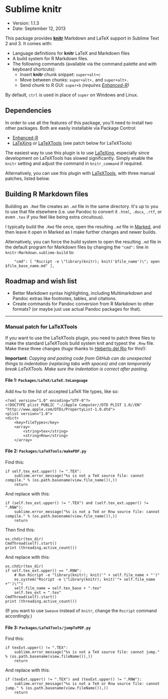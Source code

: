 # Sublime knitr

* Version: 1.1.3 
* Date: September 12, 2013

This package provides [**knitr**](http://yihui.name/knitr/) Markdown and LaTeX support in Sublime Text 2 and 3. It comes with:

* Language definitions for **knitr** LaTeX and Markdown files
* A build system for R Markdown files.
* The following commands (available via the command palette and with keyboard shortcuts):
	* Insert **knitr** chunk snippet: `super+alt+c`
	* Move between chunks: `super+alt+,` and `super+alt+.`
	* Send chunk to R GUI: `super+b` *(requires [Enhanced-R](https://github.com/randy3k/Enhanced-R))*
	
By default, `ctrl` is used in place of `super` on Windows and Linux.


## Dependencies

In order to use all the features of this package, you'll need to install two other packages. Both are easily installable via Package Control:

* [Enhanced-R](https://github.com/randy3k/Enhanced-R)
* [LaTeXing](http://www.latexing.com/) or [LaTeXTools](https://github.com/SublimeText/LaTeXTools) (see patch below for LaTeXTools)

The easiest way to use this plugin is to use [LaTeXing](http://www.latexing.com/), especially since development on LaTeXTools has slowed significantly. Simply enable the `knitr` setting and adjust the command in `knitr_command` if required. 

Alternatively, you can use this plugin with [LaTeXTools](https://github.com/SublimeText/LaTeXTools), with three manual patches, listed below. 


## Building R Markdown files

Building an `.Rmd` file creates an `.md` file in the same directory. It's up to you to use that file elsewhere (i.e. use Pandoc to convert it `.html`, `.docx`, `.rtf`, or even `.tex` if you feel like being extra circuitous).

I typically build the `.Rmd` file once, open the resulting `.md` file in [Marked](http://markedapp.com/), and then leave it open in Marked as I make further changes and newer builds. 

Alternatively, you can force the build system to open the resulting `.md` file in the default program for Markdown files by changing the `"cmd":` line in `knitr-Markdown.sublime-build` to:

		"cmd": [ "Rscript -e \"library(knitr); knit('$file_name')\"; open $file_base_name.md" ],


## Roadmap and wish list

* Better Markdown syntax highlighting, including Multimarkdown and Pandoc extras like footnotes, tables, and citations.
* Create commands for Pandoc conversion from R Markdown to other formats? (or maybe just use actual Pandoc packages for that). 

------------

### Manual patch for LaTeXTools

If you want to use the LaTeXTools plugin, you need to patch three files to make the standard LaTeXTools build system knit and typest the `.Rnw` file. Make these three changes (*huge* thanks to [Heberto del Rio](http://stackoverflow.com/a/15017303/120898) for this!):

**Important:** *Copying and pasting code from GitHub can do unexpected things to indentation (replacing tabs with spaces) and can temporarily break LaTeXTools. Make sure the indentation is correct after pasting.*

#### File 1: `Packages/LaTeX/LaTeX.tmLanguage`

Add `Rnw` to the list of accepted LaTeX file types, like so:

	<?xml version="1.0" encoding="UTF-8"?>
	<!DOCTYPE plist PUBLIC "-//Apple Computer//DTD PLIST 1.0//EN" "http://www.apple.com/DTDs/PropertyList-1.0.dtd">
	<plist version="1.0">
	<dict>
		<key>fileTypes</key>
		<array>
			<string>tex</string>
			<string>Rnw</string>
		</array>

#### File 2: `Packages/LaTeXTools/makePDF.py`

Find this:

	if self.tex_ext.upper() != ".TEX":
		sublime.error_message("%s is not a TeX source file: cannot compile." % (os.path.basename(view.file_name()),))
		return

And replace with this:

	if (self.tex_ext.upper() != ".TEX") and (self.tex_ext.upper() != ".RNW"):
		sublime.error_message("%s is not a TeX or Rnw source file: cannot compile." % (os.path.basename(view.file_name()),))
		return

Then find this:

	os.chdir(tex_dir)
	CmdThread(self).start()
	print (threading.active_count())

And replace with this:

	os.chdir(tex_dir)
	if self.tex_ext.upper() == ".RNW":
		# Run Rscript -e "library(knitr); knit('" + self.file_name + "')"
		os.system("Rscript -e \"library(knitr); knit('"+ self.file_name +"')\"")
		self.file_name = self.tex_base + ".tex"
		self.tex_ext = ".tex"
	CmdThread(self).start()
	print (threading.active_count())

(If you want to use `Sweave` instead of `knitr`, change the `Rscript` command accordingly.)

#### File 3: `Packages/LaTeXTools/jumpToPDF.py`

Find this:

	if texExt.upper() != ".TEX":
		sublime.error_message("%s is not a TeX source file: cannot jump." % (os.path.basename(view.fileName()),))
		return

And replace with this:

	if (texExt.upper() != ".TEX") and (texExt.upper() != ".RNW"):
		sublime.error_message("%s is not a TeX or Rnw source file: cannot jump." % (os.path.basename(view.fileName()),))
		return
